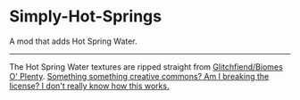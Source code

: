 # Simply-Hot-Springs
 A mod that adds Hot Spring Water.

***

The Hot Spring Water textures are ripped straight from [Glitchfiend/Biomes O' Plenty](https://github.com/Glitchfiend/BiomesOPlenty/tree/BOP-1.12.x-7.0.x/src/main/resources/assets/biomesoplenty/textures/blocks). [Something something creative commons? Am I breaking the license? I don't really know how this works.](https://github.com/Glitchfiend/BiomesOPlenty/blob/BOP-1.12.x-7.0.x/LICENSE.txt)
